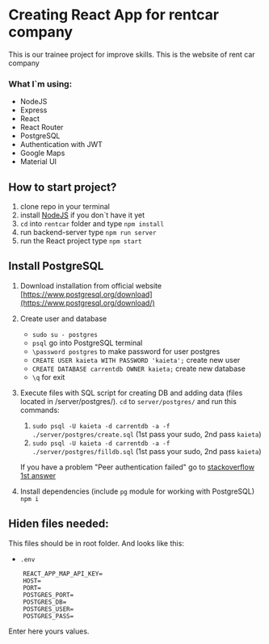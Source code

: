 # Creating React App for rentcar company

This is our trainee project for improve skills.
This is the website of rent car company 

### What I`m using:
* NodeJS 
* Express
* React
* React Router
* PostgreSQL
* Authentication with JWT 
* Google Maps
* Material UI

## How to start project?

1. clone repo in your terminal 
2. install [NodeJS](https://nodejs.org/) if you don`t have it yet
3. `cd` into `rentcar` folder and type `npm install`
4. run backend-server type `npm run server`
5. run the React project type `npm start`

## Install PostgreSQL
1. Download installation from official website [https://www.postgresql.org/download](https://www.postgresql.org/download/)
2. Create user and database
    * `sudo su - postgres`
    * `psql` go into PostgreSQL terminal
    * `\password postgres` to make password for user postgres
    * `CREATE USER kaieta WITH PASSWORD 'kaieta';` create new user
    * `CREATE DATABASE carrentdb OWNER kaieta;` create new database
    * `\q` for exit
3. Execute files with SQL script for creating DB and adding data (files located in /server/postgres/). `cd` to `server/postgres/` and run this commands:
    1. `sudo psql -U kaieta -d carrentdb -a -f ./server/postgres/create.sql` (1st pass your sudo, 2nd pass `kaieta`)
    2. `sudo psql -U kaieta -d carrentdb -a -f ./server/postgres/filldb.sql` (1st pass your sudo, 2nd pass `kaieta`)

    If you have a problem "Peer authentication failed" go to [stackoverflow 1st answer](https://stackoverflow.com/questions/18664074/getting-error-peer-authentication-failed-for-user-postgres-when-trying-to-ge)
4. Install dependencies (include `pg` module for working with PostgreSQL) `npm i`

## Hiden files needed:
This files should be in root folder. And looks like this: 
* `.env`

```
    REACT_APP_MAP_API_KEY=
    HOST=
    PORT=
    POSTGRES_PORT=
    POSTGRES_DB=
    POSTGRES_USER=
    POSTGRES_PASS=
```
Enter here yours values.